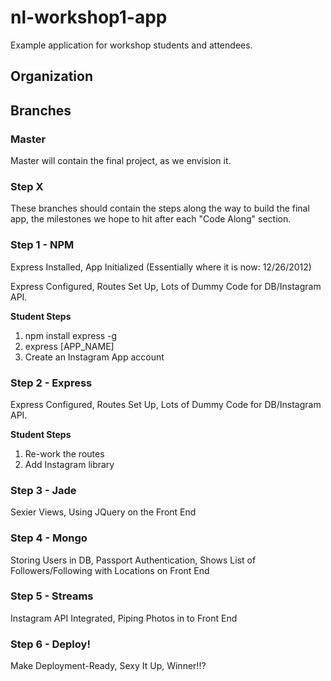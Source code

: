 # nl-workshop1-app

Example application for workshop students and attendees.

## Organization

## Branches

### Master

Master will contain the final project, as we envision it.

### Step X

These branches should contain the steps along the way to build the final app, the milestones we hope to hit after each "Code Along" section.

### Step 1 - NPM

Express Installed, App Initialized (Essentially where it is now: 12/26/2012)

Express Configured, Routes Set Up, Lots of Dummy Code for DB/Instagram API.

__Student Steps__

1. npm install express -g
2. express [APP_NAME]
3. Create an Instagram App account

### Step 2 - Express

Express Configured, Routes Set Up, Lots of Dummy Code for DB/Instagram API.

__Student Steps__

1. Re-work the routes
2. Add Instagram library


### Step 3 - Jade

Sexier Views, Using JQuery on the Front End

### Step 4 - Mongo

Storing Users in DB, Passport Authentication, Shows List of Followers/Following with Locations on Front End

### Step 5 - Streams

Instagram API Integrated, Piping Photos in to Front End

### Step 6 - Deploy!

Make Deployment-Ready, Sexy It Up, Winner!!?